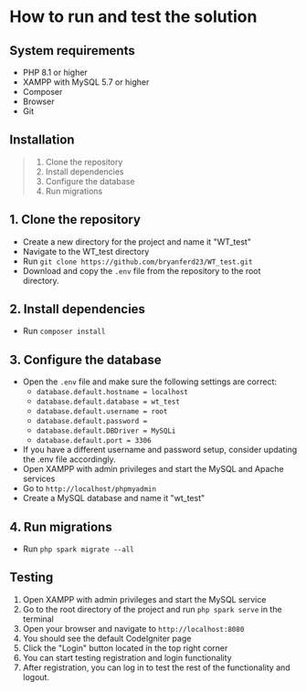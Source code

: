 # How to run and test the solution

## System requirements

- PHP 8.1 or higher
- XAMPP with MySQL 5.7 or higher
- Composer
- Browser
- Git

## Installation

> 1. Clone the repository
> 2. Install dependencies
> 3. Configure the database
> 4. Run migrations

## 1. Clone the repository

- Create a new directory for the project and name it "WT_test"
- Navigate to the WT_test directory
- Run `git clone https://github.com/bryanferd23/WT_test.git`
- Download and copy the `.env` file from the repository to the root directory.

## 2. Install dependencies

- Run `composer install`

## 3. Configure the database

- Open the `.env` file and make sure the following settings are correct:
  - `database.default.hostname = localhost`
  - `database.default.database = wt_test`
  - `database.default.username = root`
  - `database.default.password = `
  - `database.default.DBDriver = MySQLi`
  - `database.default.port = 3306`
- If you have a different username and password setup, consider updating the .env file accordingly.
- Open XAMPP with admin privileges and start the MySQL and Apache services
- Go to `http://localhost/phpmyadmin`
- Create a MySQL database and name it "wt_test"

## 4. Run migrations

- Run `php spark migrate --all`

## Testing

1. Open XAMPP with admin privileges and start the MySQL service
2. Go to the root directory of the project and run `php spark serve` in the terminal
3. Open your browser and navigate to `http://localhost:8080`
4. You should see the default CodeIgniter page
5. Click the "Login" button located in the top right corner
6. You can start testing registration and login functionality
7. After registration, you can log in to test the rest of the functionality and logout.


